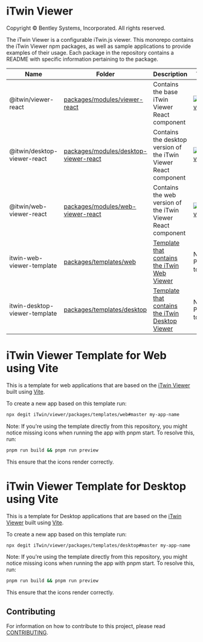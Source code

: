 # iTwin Viewer

Copyright © Bentley Systems, Incorporated. All rights reserved.

The iTwin Viewer is a configurable iTwin.js viewer. This monorepo contains the iTwin Viewer npm packages, as well as sample applications to provide examples of their usage. Each package in the repository contains a README with specific information pertaining to the package.

| Name                               | Folder                                                                                         | Description                                                      | Version                                                                                                                                                |
| ---------------------------------- | ---------------------------------------------------------------------------------------------- | ---------------------------------------------------------------- | ------------------------------------------------------------------------------------------------------------------------------------------------------ |
| @itwin/viewer-react                | [packages/modules/viewer-react](packages/modules/viewer-react)                                 | Contains the base iTwin Viewer React component                   | [![npm version](https://badge.fury.io/js/%40itwin%2Fviewer-react.svg)](https://badge.fury.io/js/%40itwin%2Fviewer-react)                               |
| @itwin/desktop-viewer-react        | [packages/modules/desktop-viewer-react](packages/modules/desktop-viewer-react)                 | Contains the desktop version of the iTwin Viewer React component | [![npm version](https://badge.fury.io/js/%40itwin%2Fdesktop-viewer-react.svg)](https://badge.fury.io/js/%40itwin%2Fdesktop-viewer-react)               |
| @itwin/web-viewer-react            | [packages/modules/web-viewer-react](packages/modules/web-viewer-react)                         | Contains the web version of the iTwin Viewer React component     | [![npm version](https://badge.fury.io/js/%40itwin%2Fweb-viewer-react.svg)](https://badge.fury.io/js/%40itwin%2Fweb-viewer-react)                       |
| itwin-web-viewer-template     | [packages/templates/web](packages/templates/web)         | [Template that contains the iTwin Web Viewer](#itwin-viewer-template-for-web-using-vite)                  | Not Published to npm        |
| itwin-desktop-viewer-template | [packages/templates/desktop](packages/templates/desktop) | [Template that contains the iTwin Desktop Viewer](#itwin-viewer-template-for-desktop-using-vite)              | Not Published to npm        |

# iTwin Viewer Template for Web using Vite

This is a template for web applications that are based on the [iTwin Viewer](https://github.com/itwin/viewer/tree/main/packages/modules/web-viewer-react) built using [Vite](https://github.com/vitejs/vite).

To create a new app based on this template run:

```sh
npx degit iTwin/viewer/packages/templates/web#master my-app-name
```

Note: If you're using the template directly from this repository, you might notice missing icons when running the app with pnpm start. To resolve this, run:

```sh
pnpm run build && pnpm run preview
```
This ensure that the icons render correctly.

# iTwin Viewer Template for Desktop using Vite

This is a template for Desktop applications that are based on the [iTwin Viewer](https://github.com/itwin/viewer/tree/main/packages/modules/desktop-viewer-react) built using [Vite](https://github.com/vitejs/vite).

To create a new app based on this template run:

```sh
npx degit iTwin/viewer/packages/templates/desktop#master my-app-name
```

Note: If you're using the template directly from this repository, you might notice missing icons when running the app with pnpm start. To resolve this, run:

```sh
pnpm run build && pnpm run preview
```
This ensure that the icons render correctly.

## Contributing

For information on how to contribute to this project, please read [CONTRIBUTING](CONTRIBUTING.MD).
